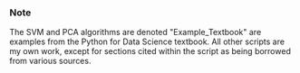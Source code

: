 
### Note
The SVM and PCA algorithms are denoted "Example_Textbook" are examples from the Python for Data Science textbook. All other scripts are my own work, except for sections cited within the script as being borrowed from various sources.
